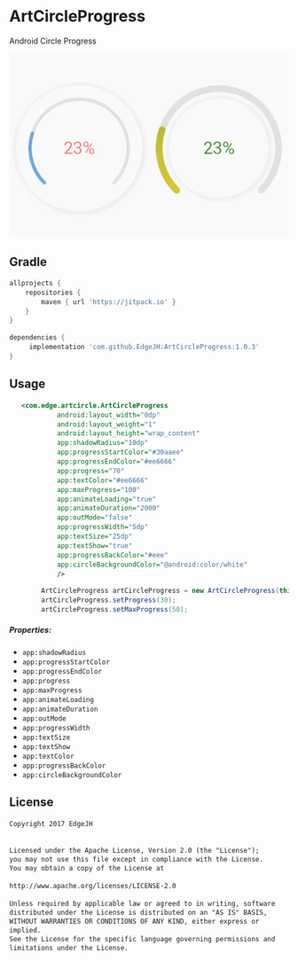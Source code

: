 ArtCircleProgress
===============
Android Circle Progress 

![ArtCircleProgress](/ArtCircleProgress_.gif)

Gradle
------------
```groovy
allprojects {
    repositories {
        maven { url 'https://jitpack.io' }
    }
}
```
```groovy
dependencies {
     implementation 'com.github.EdgeJH:ArtCircleProgress:1.0.3'
}
```

Usage
--------
```xml
   <com.edge.artcircle.ArtCircleProgress
            android:layout_width="0dp"
            android:layout_weight="1"
            android:layout_height="wrap_content"
            app:shadowRadius="10dp"
            app:progressStartColor="#30aaee"
            app:progressEndColor="#ee6666"
            app:progress="70"
            app:textColor="#ee6666"
            app:maxProgress="100"
            app:animateLoading="true"
            app:animateDuration="2000"
            app:outMode="false"
            app:progressWidth="5dp"
            app:textSize="25dp"
            app:textShow="true"
            app:progressBackColor="#eee"
            app:circleBackgroundColor="@android:color/white"
            />
```
```java
        ArtCircleProgress artCircleProgress = new ArtCircleProgress(this);
        artCircleProgress.setProgress(30);
        artCircleProgress.setMaxProgress(50);
```


##### Properties:

* `app:shadowRadius`
* `app:progressStartColor`
* `app:progressEndColor`
* `app:progress`
* `app:maxProgress`
* `app:animateLoading`
* `app:animateDuration`
* `app:outMode`
* `app:progressWidth`
* `app:textSize`
* `app:textShow`
* `app:textColor`
* `app:progressBackColor`    
* `app:circleBackgroundColor`         

License
--------
```
Copyright 2017 EdgeJH


Licensed under the Apache License, Version 2.0 (the "License");
you may not use this file except in compliance with the License.
You may obtain a copy of the License at

http://www.apache.org/licenses/LICENSE-2.0

Unless required by applicable law or agreed to in writing, software
distributed under the License is distributed on an "AS IS" BASIS,
WITHOUT WARRANTIES OR CONDITIONS OF ANY KIND, either express or implied.
See the License for the specific language governing permissions and
limitations under the License.

```
